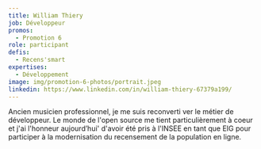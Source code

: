 ```yaml
---
title: William Thiery
job: Développeur
promos:
  - Promotion 6
role: participant
defis:
  - Recens'smart
expertises:
  - Développement
image: img/promotion-6-photos/portrait.jpeg
linkedin: https://www.linkedin.com/in/william-thiery-67379a199/
---
```


Ancien musicien professionnel, je me suis reconverti ver le métier de développeur. Le monde de l'open source me tient particulièrement à coeur et j'ai l'honneur aujourd’hui' d'avoir été pris à l'INSEE en tant que EIG pour participer à la modernisation du recensement de la population en ligne.
